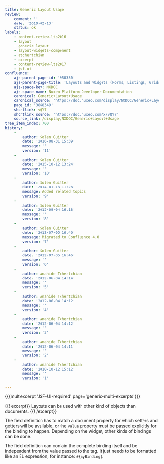 ```yaml
---
title: Generic Layout Usage
review:
    comment: ''
    date: '2019-02-13'
    status: ok
labels:
    - content-review-lts2016
    - layout
    - generic-layout
    - layout-widgets-component
    - atchertchian
    - excerpt
    - content-review-lts2017
    - jsf-ui
confluence:
    ajs-parent-page-id: '950330'
    ajs-parent-page-title: 'Layouts and Widgets (Forms, Listings, Grids)'
    ajs-space-key: NXDOC
    ajs-space-name: Nuxeo Platform Developer Documentation
    canonical: Generic+Layout+Usage
    canonical_source: 'https://doc.nuxeo.com/display/NXDOC/Generic+Layout+Usage'
    page_id: '3868349'
    shortlink: vQY7
    shortlink_source: 'https://doc.nuxeo.com/x/vQY7'
    source_link: /display/NXDOC/Generic+Layout+Usage
tree_item_index: 700
history:
    -
        author: Solen Guitter
        date: '2016-08-31 15:39'
        message: ''
        version: '11'
    -
        author: Solen Guitter
        date: '2015-10-12 13:24'
        message: ''
        version: '10'
    -
        author: Solen Guitter
        date: '2014-01-13 11:28'
        message: Added related topics
        version: '9'
    -
        author: Solen Guitter
        date: '2013-09-04 16:18'
        message: ''
        version: '8'
    -
        author: Solen Guitter
        date: '2012-07-05 16:46'
        message: Migrated to Confluence 4.0
        version: '7'
    -
        author: Solen Guitter
        date: '2012-07-05 16:46'
        message: ''
        version: '6'
    -
        author: Anahide Tchertchian
        date: '2012-06-04 14:14'
        message: ''
        version: '5'
    -
        author: Anahide Tchertchian
        date: '2012-06-04 14:12'
        message: ''
        version: '4'
    -
        author: Anahide Tchertchian
        date: '2012-06-04 14:12'
        message: ''
        version: '3'
    -
        author: Anahide Tchertchian
        date: '2012-06-04 14:11'
        message: ''
        version: '2'
    -
        author: Anahide Tchertchian
        date: '2010-10-12 15:12'
        message: ''
        version: '1'

---
```

{{{multiexcerpt 'JSF-UI-required' page='generic-multi-excerpts'}}}

{{! excerpt}}
Layouts can be used with other kind of objects than documents.
{{! /excerpt}}

The field definition has to match a document property for which setters and getters will be available, or the `value` property must be passed explicitly for the binding to happen. Depending on the widget, other kinds of bindings can be done.

The field definition can contain the complete binding itself and be independent from the value passed to the tag. It just needs to be formatted like an EL expression, for instance: `#{myBinding}`.

